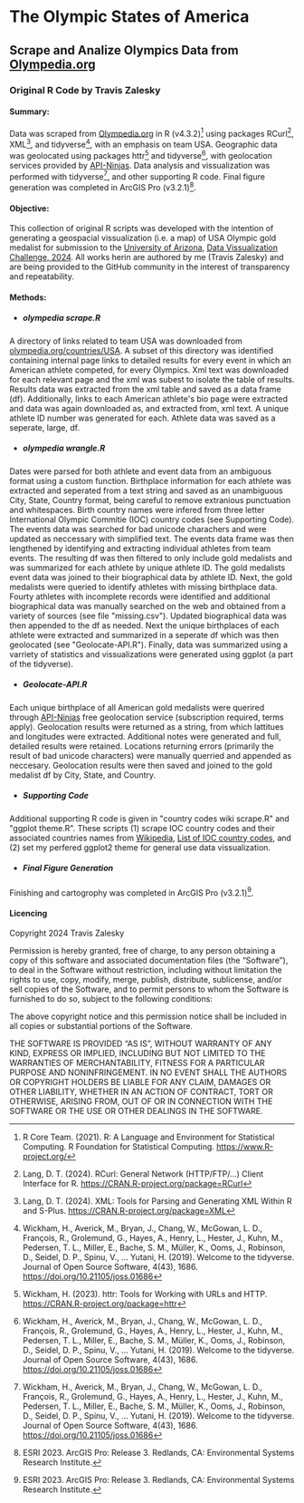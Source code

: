 # The Olympic States of America
## Scrape and Analize Olympics Data from [Olympedia.org](https://www.olympedia.org/)
### Original R Code by Travis Zalesky

#### Summary: 
Data was scraped from [Olympedia.org](https://www.olympedia.org/) in R (v4.3.2)[^1] using packages RCurl[^2], XML[^3], and tidyverse[^4], with an emphasis on team USA. Geographic data was geolocated using packages httr[^5] and tidyverse[^4], with geolocation services provided by [API-Ninjas](https://rapidapi.com/apininjas/api/geocoding-by-api-ninjas). Data analysis and vissualization was performed with tidyverse[^4], and other supporting R code. Final figure generation was completed in ArcGIS Pro (v3.2.1)[^6].

#### Objective:
This collection of original R scripts was developed with the intention of generating a geospacial vissualization (i.e. a map) of USA Olympic gold medalist for submission to the [University of Arizona](https://www.arizona.edu/), [Data Vissualization Challenge, 2024](https://data.library.arizona.edu/data-science/data-viz-challenge). All works herin are authored by me (Travis Zalesky) and are being provided to the GitHub community in the interest of transparency and repeatability.

#### Methods:
- ##### olympedia scrape.R
A directory of links related to team USA was downloaded from [olympedia.org/countries/USA](http://www.olympedia.org/countries/USA). A subset of this directory was identified containing internal page links to detailed results for every event in which an American athlete competed, for every Olympics. Xml text was downloaded for each relevant page and the xml was subest to isolate the table of results. Results data was extracted from the xml table and saved as a data frame (df). Additionally, links to each American athlete's bio page were extracted and data was again downloaded as, and extracted from, xml text. A unique athlete ID number was generated for each. Athlete data was saved as a seperate, large, df.

- ##### olympedia wrangle.R
Dates were parsed for both athlete and event data from an ambiguous format using a custom function. Birthplace information for each athlete was extracted and seperated from a text string and saved as an unambiguous City, State, Country format, being careful to remove extranious punctuation and whitespaces. Birth country names were infered from three letter International Olympic Commitie (IOC) country codes (see Supporting Code). 
The events data was searched for bad unicode charachers and were updated as neccessary with simplified text. The events data frame was then lengthened by identifying and extracting individual athletes from team events. The resulting df was then filtered to only include gold medalists and was summarized for each athlete by unique athlete ID. The gold medalists event data was joined to their biographical data by athlete ID. Next, the gold medalists were queried to identify athletes with missing birthplace data. Fourty athletes with incomplete records were identified and additional biographical data was manually searched on the web and obtained from a variety of sources (see file "missing.csv"). Updated biographical data was then appended to the df as needed. Next the unique birthplaces of each athlete were extracted and summarized in a seperate df which was then geolocated (see "Geolocate-API.R"). Finally, data was summarized using a varriety of statistics and vissualizations were generated using ggplot (a part of the tidyverse).

- ##### Geolocate-API.R
Each unique birthplace of all American gold medalists were querired through [API-Ninjas](https://rapidapi.com/apininjas/api/geocoding-by-api-ninjas) free geolocation service (subscription required, terms apply). Geolocation results were returned as a string, from which lattitues and longitudes were extracted. Additional notes were generated and full, detailed results were retained. Locations returning errors (primarily the result of bad unicode characters) were manually querried and appended as neccesary. Geolocation results were then saved and joined to the gold medalist df by City, State, and Country.

- ##### Supporting Code
Additional supporting R code is given in "country codes wiki scrape.R" and "ggplot theme.R". These scripts (1) scrape IOC country codes and their associated countries names from [Wikipedia](https://en.wikipedia.org/wiki/Main_Page), [List of IOC country codes](https://en.wikipedia.org/wiki/List_of_IOC_country_codes), and (2) set my perfered ggplot2 theme for general use data vissualization.

- ##### Final Figure Generation
Finishing and cartogrophy was completed in ArcGIS Pro (v3.2.1)[^6]. 

#### Licencing
Copyright 2024 Travis Zalesky

Permission is hereby granted, free of charge, to any person obtaining a copy of this software and associated documentation files (the “Software”), to deal in the Software without restriction, including without limitation the rights to use, copy, modify, merge, publish, distribute, sublicense, and/or sell copies of the Software, and to permit persons to whom the Software is furnished to do so, subject to the following conditions:

The above copyright notice and this permission notice shall be included in all copies or substantial portions of the Software.

THE SOFTWARE IS PROVIDED “AS IS”, WITHOUT WARRANTY OF ANY KIND, EXPRESS OR IMPLIED, INCLUDING BUT NOT LIMITED TO THE WARRANTIES OF MERCHANTABILITY, FITNESS FOR A PARTICULAR PURPOSE AND NONINFRINGEMENT. IN NO EVENT SHALL THE AUTHORS OR COPYRIGHT HOLDERS BE LIABLE FOR ANY CLAIM, DAMAGES OR OTHER LIABILITY, WHETHER IN AN ACTION OF CONTRACT, TORT OR OTHERWISE, ARISING FROM, OUT OF OR IN CONNECTION WITH THE SOFTWARE OR THE USE OR OTHER DEALINGS IN THE SOFTWARE.




[^1]: R Core Team. (2021). R: A Language and Environment for Statistical Computing. R Foundation for Statistical Computing. https://www.R-project.org/
[^2]: Lang, D. T. (2024). RCurl: General Network (HTTP/FTP/...) Client Interface for R. https://CRAN.R-project.org/package=RCurl
[^3]: Lang, D. T. (2024). XML: Tools for Parsing and Generating XML Within R and S-Plus. https://CRAN.R-project.org/package=XML
[^4]: Wickham, H., Averick, M., Bryan, J., Chang, W., McGowan, L. D., François, R., Grolemund, G., Hayes, A., Henry, L., Hester, J., Kuhn, M., Pedersen, T. L., Miller, E., Bache, S. M., Müller, K., Ooms, J., Robinson, D., Seidel, D. P., Spinu, V., … Yutani, H. (2019). Welcome to the tidyverse. Journal of Open Source Software, 4(43), 1686. https://doi.org/10.21105/joss.01686
[^5]: Wickham, H. (2023). httr: Tools for Working with URLs and HTTP. https://CRAN.R-project.org/package=httr
[^6]: ESRI 2023. ArcGIS Pro: Release 3. Redlands, CA: Environmental Systems Research Institute.
